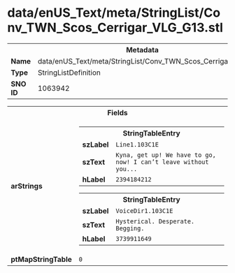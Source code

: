 <h1>data/enUS_Text/meta/StringList/Conv_TWN_Scos_Cerrigar_VLG_G13.stl</h1><table><tr><th colspan="100%">Metadata</th></tr><tr><td><b>Name</b></td><td>data/enUS_Text/meta/StringList/Conv_TWN_Scos_Cerrigar_VLG_G13.stl</td></tr><tr><td><b>Type</b></td><td>StringListDefinition</td></tr><tr><td><b>SNO ID</b></td><td>1063942</td></tr></table>

<table><tr><th colspan="100%">Fields</th></tr><tr><td><b>arStrings</b></td><td><table><tr><th colspan="100%">StringTableEntry</th></tr><tr><td><b>szLabel</b></td><td><code>Line1.103C1E</code></td></tr><tr><td><b>szText</b></td><td><code>Kyna, get up! We have to go, now! I can’t leave without you...</code></td></tr><tr><td><b>hLabel</b></td><td><code>2394184212</code></td></tr></table>


<table><tr><th colspan="100%">StringTableEntry</th></tr><tr><td><b>szLabel</b></td><td><code>VoiceDir1.103C1E</code></td></tr><tr><td><b>szText</b></td><td><code>Hysterical. Desperate. Begging.</code></td></tr><tr><td><b>hLabel</b></td><td><code>3739911649</code></td></tr></table>


</td></tr><tr><td><b>ptMapStringTable</b></td><td><code>0</code></td></tr></table>

